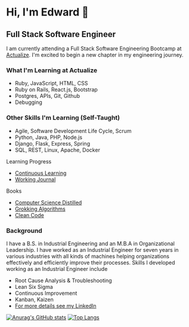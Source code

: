 # Hi, I'm Edward 👋
## Full Stack Software Engineer

I am currently attending a Full Stack Software Engineering Bootcamp at [Actualize](https://anyonecanlearntocode.com/). I'm excited to begin a new chapter in my engineering journey.

### What I'm Learning at Actualize
- Ruby, JavaScript, HTML, CSS
- Ruby on Rails, React.js, Bootstrap
- Postgres, APIs, Git, Github
- Debugging

### Other Skills I'm Learning (Self-Taught)
- Agile, Software Development Life Cycle, Scrum
- Python, Java, PHP, Node.js
- Django, Flask, Express, Spring
- SQL, REST, Linux, Apache, Docker

Learning Progress
- [Continuous Learning](https://github.com/edwardminaya/continuous-learning)
- [Working Journal](https://github.com/edwardminaya/continuous-learning/tree/main/Journal)


Books
- [Computer Science Distilled](https://www.amazon.com/Computer-Science-Distilled-Computational-Problems/dp/0997316020/ref=sr_1_1?hvadid=241913774875&hvdev=c&hvlocint=9021750&hvlocphy=9047092&hvnetw=g&hvqmt=e&hvrand=5288380752046672056&hvtargid=kwd-286452979413&hydadcr=16406_10303876&keywords=computer+science+distilled&qid=1679434192&sr=8-1)
- [Grokking Algorithms](https://www.amazon.com/Grokking-Algorithms-illustrated-programmers-curious/dp/1617292230/ref=sr_1_2_sspa?hvadid=531921712472&hvdev=c&hvlocint=9021750&hvlocphy=9047092&hvnetw=g&hvqmt=e&hvrand=10384302926699506570&hvtargid=kwd-341745437262&hydadcr=27888_10744944&keywords=grokking+algorithms+book&qid=1679434251&sr=8-2-spons&psc=1&spLa=ZW5jcnlwdGVkUXVhbGlmaWVyPUFTMzZNSlVMOTVHMEMmZW5jcnlwdGVkSWQ9QTAzMjYzNzU4UFdLRDhOSjdIUlYmZW5jcnlwdGVkQWRJZD1BMDY0MTkxMzNCVUVQVDJVUjczWEcmd2lkZ2V0TmFtZT1zcF9hdGYmYWN0aW9uPWNsaWNrUmVkaXJlY3QmZG9Ob3RMb2dDbGljaz10cnVl)
- [Clean Code](https://www.amazon.com/dp/0132350882/ref=redir_mobile_desktop?_encoding=UTF8&aaxitk=8434daf3e487df1e8f2edba3e416eae3&content-id=amzn1.sym.7dd77237-72be-4809-b5b5-d553eab7ad9d%3Aamzn1.sym.7dd77237-72be-4809-b5b5-d553eab7ad9d&hsa_cr_id=8875635360201&pd_rd_plhdr=t&pd_rd_r=f8d02c06-680e-4cd5-b588-de9aafaf5516&pd_rd_w=S6DoN&pd_rd_wg=Nso7w&qid=1679434291&ref_=sbx_be_s_sparkle_mcd_asin_0_title&sr=1-1-9e67e56a-6f64-441f-a281-df67fc737124)


### Background
I have a B.S. in Industrial Engineering and an M.B.A in Organizational Leadership. I have worked as an Industrial Engineer for seven years in various industries with all kinds of machines helping organizations effectively and efficiently improve their processes. Skills I developed working as an Industrial Engineer include
- Root Cause Analysis & Troubleshooting
- Lean Six Sigma
- Continuous Improvement
- Kanban, Kaizen
- [For more details see my LinkedIn](https://www.linkedin.com/in/edminaya/)

[![Anurag's GitHub stats](https://github-readme-stats.vercel.app/api?username=edwardminaya)](https://github.com/anuraghazra/github-readme-stats)
[![Top Langs](https://github-readme-stats.vercel.app/api/top-langs/?username=edwardminaya&langs_count=8)](https://github.com/anuraghazra/github-readme-stats)

